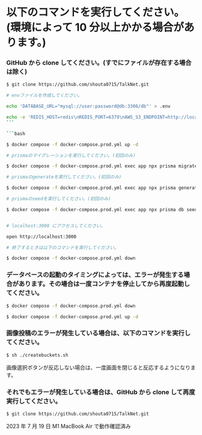 # 以下のコマンドを実行してください。(環境によって 10 分以上かかる場合があります。)

### GitHub から clone してください。(すでにファイルが存在する場合は除く)

````bash
$ git clone https://github.com/shouta0715/TalkNet.git

# envファイルを作成してください。

echo 'DATABASE_URL="mysql://user:password@db:3306/db"' > .env

echo -e 'REDIS_HOST=redis\nREDIS_PORT=6379\nAWS_S3_ENDPOINT=http://localhost:9000\nAWS_ACCESS_KEY_ID=user\nAWS_SECRET_ACCESS_KEY=password\nDATABASE_URL=mysql://user:password@db:3306/db' > .env.local
```

```bash

$ docker compose -f docker-compose.prod.yml up -d

# prismaのマイグレーションを実行してください。(初回のみ)

$ docker compose -f docker-compose.prod.yml exec app npx prisma migrate deploy

# prismaのgenerateを実行してください。(初回のみ)

$ docker compose -f docker-compose.prod.yml exec app npx prisma generate

# prismaのseedを実行してください。(初回のみ)

$ docker compose -f docker-compose.prod.yml exec app npx prisma db seed


# localhost:3000 にアクセスしてください。

open http://localhost:3000

# 終了するときは以下のコマンドを実行してください。

$ docker compose -f docker-compose.prod.yml down
````

### データベースの起動のタイミングによっては、エラーが発生する場合があります。その場合は一度コンテナを停止してから再度起動してください。

```bash
$ docker compose -f docker-compose.prod.yml down

$ docker compose -f docker-compose.prod.yml up -d
```

### 画像投稿のエラーが発生している場合は、以下のコマンドを実行してください。

```bash
$ sh ./createbuckets.sh
```

画像選択ボタンが反応しない場合は、一度画面を閉じると反応するようになります。

### それでもエラーが発生している場合は、GitHub から clone して再度実行してください。

```bash
$ git clone https://github.com/shouta0715/TalkNet.git
```

2023 年 7 月 19 日 M1 MacBook Air で動作確認済み
